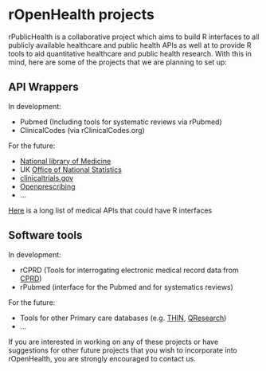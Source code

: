 rOpenHealth projects
====================


rPublicHealth is a collaborative project which aims to build R interfaces to all publicly available healthcare and public health APIs as well at to provide R tools to aid quantitative healthcare and public health research.  With this in mind, here are some of the projects that we are planning to set up:

API Wrappers
------------

In development:

* Pubmed (Including tools for systematic reviews via rPubmed)
* ClinicalCodes (via rClinicalCodes.org)

For the future:

* [National library of Medicine](http://www.nlm.nih.gov/api/)
* UK [Office of National Statistics](http://neighbourhood.statistics.gov.uk/dissemination/Info.do?m=0&s=1370378586129&enc=1&page=nde.htm&nsjs=true&nsck=false&nssvg=false&nswid=1366)
* [clinicaltrials.gov](http://clinicaltrials.gov/ct2/resources/download)
* [Openprescribing](http://www.openprescribing.org/api/doc/)
* ...

[Here](http://www.programmableweb.com/apis/directory/1?apicat=Medical) is a long list of medical APIs that could have R interfaces

Software tools
--------------

In development:

* rCPRD (Tools for interrogating electronic medical record data from [CPRD](www.cprd.com))
* rPubmed (interface for the Pubmed and for systematics reviews)

For the future:

* Tools for other Primary care databases (e.g. [THIN](www.thin-uk.com/), [QResearch](www.qresearch.org))
* ...

If you are interested in working on any of these projects or have suggestions for other future projects that you wish to incorporate into rOpenHealth, you are strongly encouraged to contact us.

